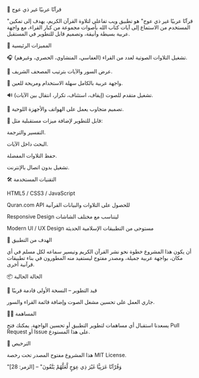 📖 قرآنًا عربيًا غير ذي عوج

"قرآنًا عربيًا غير ذي عوج" هو تطبيق ويب تفاعلي لتلاوة القرآن الكريم، يهدف إلى تمكين المستخدم من الاستماع إلى آيات كتاب الله بأصوات مجموعة من كبار القراء، مع واجهة عربية بسيطة وأنيقة، وتصميم قابل للتطوير في المستقبل.

🌟 المميزات الرئيسية

🎧 تشغيل التلاوات الصوتية لعدد من القراء (العفاسي، المنشاوي، الحصري، وغيرهم).

🕋 عرض السور والآيات بترتيب المصحف الشريف.

🌙 واجهة عربية بالكامل سهلة الاستخدام ومريحة للعين.

🔊 تشغيل متقدم للصوت (إيقاف، استئناف، تكرار، انتقال بين الآيات).

📱 تصميم متجاوب يعمل على الهواتف والأجهزة اللوحية.

🚀 قابل للتطوير لإضافة ميزات مستقبلية مثل:

التفسير والترجمة.

البحث داخل الآيات.

حفظ التلاوات المفضلة.

تشغيل بدون اتصال بالإنترنت.

🛠️ التقنيات المستخدمة

HTML5 / CSS3 / JavaScript

Quran.com API للحصول على التلاوات والبيانات القرآنية

Responsive Design ليتناسب مع مختلف الشاشات

Modern UI / UX Design مستوحى من التطبيقات الإسلامية الحديثة

🕌 الهدف من التطبيق

أن يكون هذا المشروع خطوة نحو نشر القرآن الكريم وتيسير سماعه لكل مسلم في أي مكان،
بواجهة عربية جميلة، ومصدر مفتوح ليستفيد منه المطورون في بناء تطبيقات قرآنية أخرى.

📦 الحالة الحالية

🚧 قيد التطوير – النسخة الأولى قادمة قريبًا

جاري العمل على تحسين مشغل الصوت وإضافة قائمة القراء والسور.

🧑‍💻 المساهمة

يسعدنا استقبال أي مساهمات لتطوير التطبيق أو تحسين الواجهة.
يمكنك فتح Pull Request أو Issue على هذا المستودع.

📜 الترخيص

هذا المشروع مفتوح المصدر تحت رخصة MIT License.

"وَقُرْآنًا عَرَبِيًّا غَيْرَ ذِي عِوَجٍ لَّعَلَّهُمْ يَتَّقُونَ" – [الزمر: 28]
